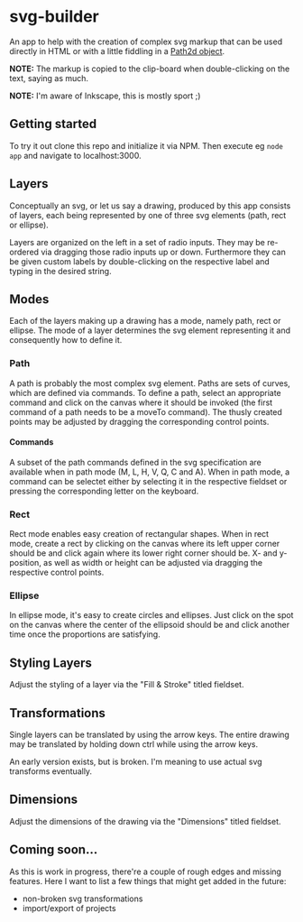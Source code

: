# svg-builder

An app to help with the creation of complex svg markup that can be used directly in HTML or with a little fiddling in a [Path2d object](https://developer.mozilla.org/en-US/docs/Web/API/Path2D/Path2D).

__NOTE:__ The markup is copied to the clip-board when double-clicking on the text, saying as much.

__NOTE:__ I'm aware of Inkscape, this is mostly sport ;)

## Getting started

To try it out clone this repo and initialize it via NPM. Then execute eg `node app` and navigate to localhost:3000.

## Layers

Conceptually an svg, or let us say a drawing, produced by this app consists of layers, each being represented by one of three svg elements (path, rect or ellipse).

Layers are organized on the left in a set of radio inputs.
They may be re-ordered via dragging those radio inputs up or down.
Furthermore they can be given custom labels by double-clicking on the respective label and typing in the desired string.

## Modes

Each of the layers making up a drawing has a mode, namely path, rect or ellipse.
The mode of a layer determines the svg element representing it and consequently how to define it.

### Path

A path is probably the most complex svg element.
Paths are sets of curves, which are defined via commands.
To define a path, select an appropriate command and click on the canvas where it should be invoked (the first command of a path needs to be a moveTo command).
The thusly created points may be adjusted by dragging the corresponding control points.

#### Commands

A subset of the path commands defined in the svg specification are available when in path mode (M, L, H, V, Q, C and A).
When in path mode, a command can be selectet either by selecting it in the respective fieldset or pressing the corresponding letter on the keyboard.

### Rect

Rect mode enables easy creation of rectangular shapes.
When in rect mode, create a rect by clicking on the canvas where its left upper corner should be and click again where its lower right corner should be.
X- and y-position, as well as width or height can be adjusted via dragging the respective control points.

### Ellipse

In ellipse mode, it's easy to create circles and ellipses.
Just click on the spot on the canvas where the center of the ellipsoid should be and click another time once the proportions are satisfying.

## Styling Layers

Adjust the styling of a layer via the "Fill & Stroke" titled fieldset.

## Transformations

Single layers can be translated by using the arrow keys.
The entire drawing may be translated by holding down ctrl while using the arrow keys.

An early version exists, but is broken. 
I'm meaning to use actual svg transforms eventually.

## Dimensions

Adjust the dimensions of the drawing via the "Dimensions" titled fieldset.

## Coming soon...

As this is work in progress, there're a couple of rough edges and missing features. 
Here I want to list a few things that might get added in the future:

- non-broken svg transformations
- import/export of projects